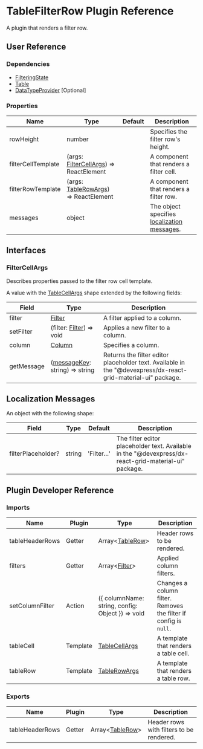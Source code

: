 # TableFilterRow Plugin Reference

A plugin that renders a filter row.

## User Reference

### Dependencies

- [FilteringState](filtering-state.md)
- [Table](table.md)
- [DataTypeProvider](data-type-provider.md) [Optional]

### Properties

Name | Type | Default | Description
-----|------|---------|------------
rowHeight | number | | Specifies the filter row's height.
filterCellTemplate | (args: [FilterCellArgs](#filter-cell-args)) => ReactElement | | A component that renders a filter cell.
filterRowTemplate | (args: [TableRowArgs](table.md#table-row-args)) => ReactElement | | A component that renders a filter row.
messages | object | | The object specifies [localization messages](#localization-messages).

## Interfaces

### <a name="filter-cell-args"></a>FilterCellArgs

Describes properties passed to the filter row cell template.

A value with the [TableCellArgs](table.md#table-cell-args) shape extended by the following fields:

Field | Type | Description
------|------|------------
filter | [Filter](filtering-state.md#filter) | A filter applied to a column.
setFilter | (filter: [Filter](filtering-state.md#filter)) => void | Applies a new filter to a column.
column | [Column](grid.md#column) | Specifies a column.
getMessage | ([messageKey](#localization-messages): string) => string | Returns the filter editor placeholder text. Available in the "@devexpress/dx-react-grid-material-ui" package.

## Localization Messages

An object with the following shape:

Field | Type | Default | Description
------|------|---------|------------
filterPlaceholder? | string | 'Filter...' | The filter editor placeholder text. Available in the "@devexpress/dx-react-grid-material-ui" package.

## Plugin Developer Reference

### Imports

Name | Plugin | Type | Description
-----|--------|------|------------
tableHeaderRows | Getter | Array&lt;[TableRow](table.md#table-row)&gt; | Header rows to be rendered.
filters | Getter | Array&lt;[Filter](filtering-state.md#filter)&gt; | Applied column filters.
setColumnFilter | Action | ({ columnName: string, config: Object }) => void | Changes a column filter. Removes the filter if config is `null`.
tableCell | Template | [TableCellArgs](table.md#table-cell-args) | A template that renders a table cell.
tableRow | Template | [TableRowArgs](table.md#table-row-args) | A template that renders a table row.

### Exports

Name | Plugin | Type | Description
-----|--------|------|------------
tableHeaderRows | Getter | Array&lt;[TableRow](table.md#table-row)&gt; | Header rows with filters to be rendered.
